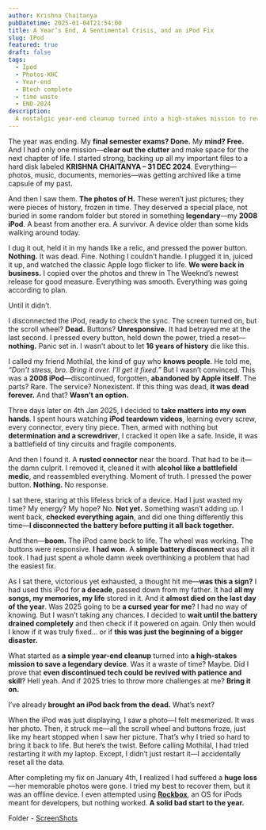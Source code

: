 ```yaml
---
author: Krishna Chaitanya
pubDatetime: 2025-01-04T21:54:00
title: A Year’s End, A Sentimental Crisis, and an iPod Fix
slug: IPod
featured: true
draft: false
tags:
  - Ipod
  - Photos-KHC
  - Year-end 
  - Btech complete
  - time waste
  - END-2024
description:
  A nostalgic year-end cleanup turned into a high-stakes mission to revive my 16-year-old iPod. After days of struggle, I finally brought it back to life—only to realize I had accidentally erased all my cherished photos, including the one that stopped my heart. A solid bad start to the year.
---
```


The year was ending. My **final semester exams? Done.** My **mind? Free.** And I had only one mission—**clear out the clutter** and make space for the next chapter of life. I started strong, backing up all my important files to a hard disk labeled **KRISHNA CHAITANYA – 31 DEC 2024**. Everything—photos, music, documents, memories—was getting archived like a time capsule of my past.

And then I saw them. **The photos of H.** These weren’t just pictures; they were pieces of history, frozen in time. They deserved a special place, not buried in some random folder but stored in something **legendary**—my **2008 iPod**. A beast from another era. A survivor. A device older than some kids walking around today.

I dug it out, held it in my hands like a relic, and pressed the power button. **Nothing.** It was dead. Fine. Nothing I couldn’t handle. I plugged it in, juiced it up, and watched the classic Apple logo flicker to life. **We were back in business.** I copied over the photos and threw in The Weeknd’s newest release for good measure. Everything was smooth. Everything was going according to plan.

Until it didn’t.

I disconnected the iPod, ready to check the sync. The screen turned on, but the scroll wheel? **Dead.** Buttons? **Unresponsive.** It had betrayed me at the last second. I pressed every button, held down the power, tried a reset—**nothing.** Panic set in. I wasn’t about to let **16 years of history** die like this.

I called my friend Mothilal, the kind of guy who **knows people**. He told me, *“Don’t stress, bro. Bring it over. I’ll get it fixed.”* But I wasn’t convinced. This was a **2008 iPod**—discontinued, forgotten, **abandoned by Apple itself**. The parts? Rare. The service? Nonexistent. If this thing was dead, **it was dead forever.** And that? **Wasn’t an option.**

Three days later on 4th Jan 2025, I decided to **take matters into my own hands**. I spent hours watching **iPod teardown videos**, learning every screw, every connector, every tiny piece. Then, armed with nothing but **determination and a screwdriver**, I cracked it open like a safe. Inside, it was a battlefield of tiny circuits and fragile components.

And then I found it. A **rusted connector** near the board. That had to be it—the damn culprit. I removed it, cleaned it with **alcohol like a battlefield medic**, and reassembled everything. Moment of truth. I pressed the power button. **Nothing.** No response.

I sat there, staring at this lifeless brick of a device. Had I just wasted my time? My energy? My hope? No. **Not yet.** Something wasn’t adding up. I went back, **checked everything again**, and did one thing differently this time—**I disconnected the battery before putting it all back together.**

And then—**boom.** The iPod came back to life. The wheel was working. The buttons were responsive. **I had won.** A **simple battery disconnect** was all it took. I had just spent a whole damn week overthinking a problem that had the easiest fix.

As I sat there, victorious yet exhausted, a thought hit me—**was this a sign?** I had used this iPod for **a decade**, passed down from my father. It had **all my songs, my memories, my life** stored in it. And it **almost died on the last day of the year**. Was 2025 going to be **a cursed year for me**? I had no way of knowing. But I wasn’t taking any chances. I decided to **wait until the battery drained completely** and then check if it powered on again. Only then would I know if it was truly fixed… or if **this was just the beginning of a bigger disaster.**

What started as **a simple year-end cleanup** turned into **a high-stakes mission to save a legendary device**. Was it a waste of time? Maybe. Did I prove that **even discontinued tech could be revived with patience and skill**? Hell yeah. And if 2025 tries to throw more challenges at me? **Bring it on.**

I’ve already **brought an iPod back from the dead.** What’s next?

When the iPod was just displaying, I saw a photo—I felt mesmerized. It was her photo. Then, it struck me—all the scroll wheel and buttons froze, just like my heart stopped when I saw her picture. That’s why I tried so hard to bring it back to life. But here’s the twist. Before calling Mothilal, I had tried restarting it with my laptop. Except, I didn’t just restart it—I accidentally reset all the data.

After completing my fix on January 4th, I realized I had suffered a **huge loss**—her memorable photos were gone. I tried my best to recover them, but it was an offline device. I even attempted using **[Rockbox](https://www.rockbox.org/)**, an OS for iPods meant for developers, but nothing worked. **A solid bad start to the year.**


Folder - [ScreenShots](https://github.com/ekrishnachaitanya2004/Krishna-Site-Doc/tree/main/Ipod)




